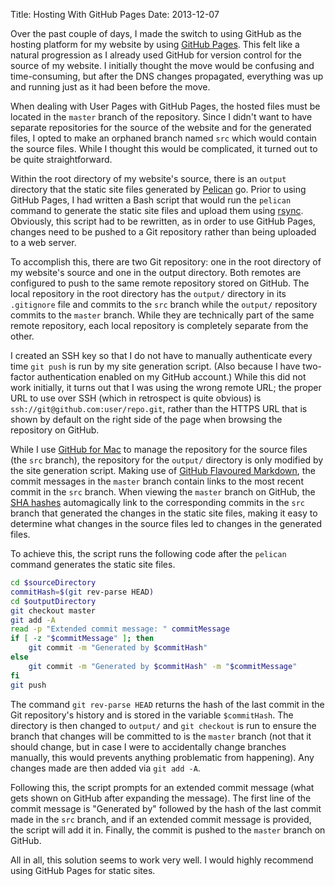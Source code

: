 Title: Hosting With GitHub Pages
Date: 2013-12-07

Over the past couple of days, I made the switch to using GitHub as the hosting platform for my website by using [GitHub Pages](http://pages.github.com). This felt like a natural progression as I already used GitHub for version control for the source of my website. I initially thought the move would be confusing and time-consuming, but after the DNS changes propagated, everything was up and running just as it had been before the move.

When dealing with User Pages with GitHub Pages, the hosted files must be located in the `master` branch of the repository. Since I didn't want to have separate repositories for the source of the website and for the generated files, I opted to make an orphaned branch named `src` which would contain the source files. While I thought this would be complicated, it turned out to be quite straightforward.

Within the root directory of my website's source, there is an `output` directory that the static site files generated by [Pelican](http://getpelican.com) go. Prior to using GitHub Pages, I had written a Bash script that would run the `pelican` command to generate the static site files and upload them using [rsync](http://en.wikipedia.org/wiki/Rsync). Obviously, this script had to be rewritten, as in order to use GitHub Pages, changes need to be pushed to a Git repository rather than being uploaded to a web server.

To accomplish this, there are two Git repository: one in the root directory of my website's source and one in the output directory. Both remotes are configured to push to the same remote repository stored on GitHub. The local repository in the root directory has the `output/` directory in its `.gitignore` file and commits to the `src` branch while the `output/` repository commits to the `master` branch. While they are technically part of the same remote repository, each local repository is completely separate from the other.

I created an SSH key so that I do not have to manually authenticate every time `git push` is run by my site generation script. (Also because I have two-factor authentication enabled on my GitHub account.) While this did not work initially, it turns out that I was using the wrong remote URL; the proper URL to use over SSH (which in retrospect is quite obvious) is `ssh://git@github.com:user/repo.git`, rather than the HTTPS URL that is shown by default on the right side of the page when browsing the repository on GitHub.

While I use [GitHub for Mac](http://mac.github.com) to manage the repository for the source files (the `src` branch), the repository for the `output/` directory is only modified by the site generation script. Making use of [GitHub Flavoured Markdown](https://help.github.com/articles/github-flavored-markdown), the commit messages in the `master` branch contain links to the most recent commit in the `src` branch. When viewing the `master` branch on GitHub, the [SHA hashes](http://en.wikipedia.org/wiki/SHA-1) automagically link to the corresponding commits in the `src` branch that generated the changes in the static site files, making it easy to determine what changes in the source files led to changes in the generated files.

To achieve this, the script runs the following code after the `pelican` command generates the static site files.

```bash
cd $sourceDirectory
commitHash=$(git rev-parse HEAD)
cd $outputDirectory
git checkout master
git add -A
read -p "Extended commit message: " commitMessage
if [ -z "$commitMessage" ]; then
	git commit -m "Generated by $commitHash"
else
	git commit -m "Generated by $commitHash" -m "$commitMessage"
fi
git push
```

The command `git rev-parse HEAD` returns the hash of the last commit in the Git repository's history and is stored in the variable `$commitHash`. The directory is then changed to `output/` and `git checkout` is run to ensure the branch that changes will be committed to is the `master` branch (not that it should change, but in case I were to accidentally change branches manually, this would prevents anything problematic from happening). Any changes made are then added via `git add -A`.

Following this, the script prompts for an extended commit message (what gets shown on GitHub after expanding the message). The first line of the commit message is "Generated by" followed by the hash of the last commit made in the `src` branch, and if an extended commit message is provided, the script will add it in. Finally, the commit is pushed to the `master` branch on GitHub.

All in all, this solution seems to work very well. I would highly recommend using GitHub Pages for static sites.

